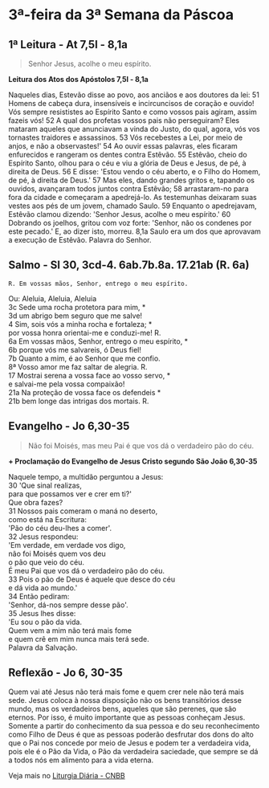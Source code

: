 # 3ª-feira da 3ª Semana da Páscoa

## 1ª Leitura - At 7,5l - 8,1a

> Senhor Jesus, acolhe o meu espírito.

**Leitura dos Atos dos Apóstolos 7,5l - 8,1a**

Naqueles dias, Estevão disse ao povo, aos anciãos     e aos doutores da lei:    51 Homens de cabeça dura, insensíveis     e incircuncisos de coração e ouvido!     Vós sempre resististes ao Espírito Santo     e como vossos pais agiram, assim fazeis vós!    52 A qual dos profetas vossos pais não perseguiram?     Eles mataram aqueles que anunciavam a vinda do Justo,     do qual, agora, vós vos tornastes traidores e assassinos.    53 Vós recebestes a Lei, por meio de anjos,     e não a observastes!'    54 Ao ouvir essas palavras, eles ficaram enfurecidos     e rangeram os dentes contra Estêvão.    55 Estêvão, cheio do Espírito Santo,     olhou para o céu e viu a glória de Deus     e Jesus, de pé, à direita de Deus.    56 E disse: 'Estou vendo o céu aberto,     e o Filho do Homem, de pé, à direita de Deus.'    57 Mas eles, dando grandes gritos e, tapando os ouvidos,     avançaram todos juntos contra Estêvão;    58 arrastaram-no para fora da cidade     e começaram a apedrejá-lo.     As testemunhas deixaram suas vestes     aos pés de um jovem, chamado Saulo.    59 Enquanto o apedrejavam, Estêvão clamou dizendo:     'Senhor Jesus, acolhe o meu espírito.'    60 Dobrando os joelhos, gritou com voz forte:     'Senhor, não os condenes por este pecado.'     E, ao dizer isto, morreu.    8,1a Saulo era um dos que aprovavam a execução de Estêvão.     Palavra do Senhor.

## Salmo - Sl 30, 3cd-4. 6ab.7b.8a. 17.21ab (R. 6a)

`R. Em vossas mãos, Senhor, entrego o meu espírito.`

Ou: Aleluia, Aleluia, Aleluia   
3c Sede uma rocha protetora para mim, *    
3d um abrigo bem seguro que me salve!    
4 Sim, sois vós a minha rocha e fortaleza; *   
 por vossa honra orientai-me e conduzi-me! R.    
6a Em vossas mãos, Senhor, entrego o meu espírito, *    
6b porque vós me salvareis, ó Deus fiel!    
7b Quanto a mim, é ao Senhor que me confio.    
8ª Vosso amor me faz saltar de alegria. R.    
17 Mostrai serena a vossa face ao vosso servo, *   
 e salvai-me pela vossa compaixão!    
21a Na proteção de vossa face os defendeis *    
21b bem longe das intrigas dos mortais. R.

## Evangelho - Jo 6,30-35

> Não foi Moisés, mas meu Pai é que vos dá o verdadeiro pão do céu.

**+ Proclamação do Evangelho de Jesus Cristo segundo São João 6,30-35**

Naquele tempo, a multidão perguntou a Jesus:    
30 'Que sinal realizas,    
 para que possamos ver e crer em ti?'   
 Que obra fazes?    
31 Nossos pais comeram o maná no deserto,   
 como está na Escritura:   
 'Pão do céu deu-lhes a comer'.    
32 Jesus respondeu:   
 'Em verdade, em verdade vos digo,   
 não foi Moisés quem vos deu   
 o pão que veio do céu.   
 É meu Pai que vos dá o verdadeiro pão do céu.    
33 Pois o pão de Deus é aquele que desce do céu   
 e dá vida ao mundo.'    
34 Então pediram:   
 'Senhor, dá-nos sempre desse pão'.    
35 Jesus lhes disse:   
 'Eu sou o pão da vida.   
 Quem vem a mim não terá mais fome   
 e quem crê em mim nunca mais terá sede.   
 Palavra da Salvação.

## Reflexão - Jo 6, 30-35

Quem vai até Jesus não terá mais fome e quem crer nele não terá mais sede. Jesus coloca à nossa disposição não os bens transitórios desse mundo, mas os verdadeiros bens, aqueles que são perenes, que são eternos. Por isso, é muito importante que as pessoas conheçam Jesus. Somente a partir do conhecimento da sua pessoa e do seu reconhecimento como Filho de Deus é que as pessoas poderão desfrutar dos dons do alto que o Pai nos concede por meio de Jesus e podem ter a verdadeira vida, pois ele é o Pão da Vida, o Pão da verdadeira saciedade, que sempre se dá a todos nós em alimento para a vida eterna.

Veja mais no [Liturgia Diária - CNBB](http://liturgiadiaria.cnbb.org.br/app/user/user/UserView.php?ano=2017&mes=5&dia=2)